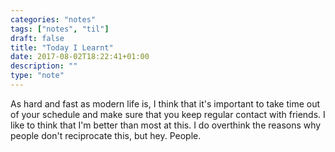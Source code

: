 ```yaml
---
categories: "notes"
tags: ["notes", "til"]
draft: false
title: "Today I Learnt"
date: 2017-08-02T18:22:41+01:00
description: ""
type: "note"
---
```

As hard and fast as modern life is, I think that it's important to take time out of your schedule and make sure that you keep regular contact with friends. I like to think that I'm better than most at this. I do overthink the reasons why people don't reciprocate this, but hey. People.
